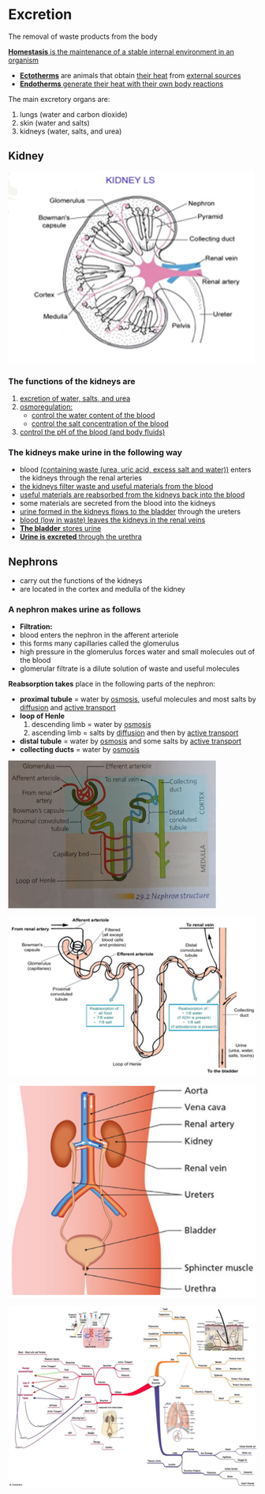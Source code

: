 # Excretion
The removal of waste products from the body

<u>**Homestasis** is the maintenance of a stable internal environment in an organism</u>

- <u>**Ectotherms**</u> are animals that obtain <u>their heat</u> from <u>external sources</u>
- <u>**Endotherms** generate their heat with their own body reactions</u>

The main excretory organs are:
1. lungs (water and carbon dioxide)
2. skin (water and salts)
3. kidneys (water, salts, and urea)

## Kidney

![Kidney Structure](excretion/kidney-structure.png)

### The functions of the kidneys are
1. <u>excretion of water, salts, and urea</u>
2. <u>osmoregulation:</u>
    - <u>control the water content of the blood</u>
    - <u>control the salt concentration of the blood</u>
3. <u>control the pH of the blood (and body fluids)​</u>

### The kidneys make urine in the following way
- blood <u>(containing waste (urea, uric acid, excess salt and water))</u> enters the kidneys through the renal arteries
- <u>the kidneys filter waste and useful materials from the blood</u>
- <u>useful materials are reabsorbed from the kidneys back into the blood</u>
- some materials are secreted from the blood into the kidneys
- <u>urine formed in the kidneys flows to the bladder</u> through the ureters
- <u>blood (low in waste) leaves the kidneys in the renal veins</u>
- <u>**The bladder** stores urine</u>
- <u>**Urine is excreted** through the urethra</u>

## Nephrons
- carry out the functions of the kidneys
- are located in the cortex and medulla of the kidney
### A **nephron makes urine** as follows
- **Filtration:**
- blood enters the nephron in the afferent arteriole
- this forms many capillaries called the glomerulus
- high pressure in the glomerulus forces water and small molecules out of the blood
- glomerular filtrate is a dilute solution of waste and useful molecules

**Reabsorption takes**  place in the following parts of the nephron:
- **proximal tubule** = water by [osmosis](movement-of-molecules-across-cell-membranes.md#2-osmosis), useful molecules and most salts by [diffusion](movement-of-molecules-across-cell-membranes.md#1-diffusion) and [active transport](movement-of-molecules-across-cell-membranes.md#3-active-transport)
- **loop of Henle**
    1. descending limb = water by [osmosis](movement-of-molecules-across-cell-membranes.md#2-osmosis)​
    2. ascending limb = salts by [diffusion](movement-of-molecules-across-cell-membranes.md#1-diffusion) and then by [active transport](movement-of-molecules-across-cell-membranes.md#3-active-transport)​
- **distal tubule** = water by [osmosis](movement-of-molecules-across-cell-membranes.md#2-osmosis) and some salts by [active transport](movement-of-molecules-across-cell-membranes.md#3-active-transport)
- **collecting ducts** = water by [osmosis](movement-of-molecules-across-cell-membranes.md#2-osmosis)

![Nephron Structure](excretion/nephron-structure.png)

![Nephron Structure 2](excretion/nephron-structure-2.png)

![Urinary System](excretion/urinary-system.png)

![Excretion Mindmap](excretion/excretion-mindmap.jpg)
